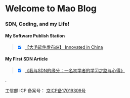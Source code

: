 # **Welcome to Mao Blog**

### **SDN, Coding, and my Life!**

#### My Software Publish Station
> - [x] [【大毛软件发布站】 Innovated in China](https://www.maojianwei.com/MaoSoftware/)

#### My First SDN Article
> - [x] [《我与SDN的缘分：一名初学者的学习之路与心得》](http://www.sdnlab.com/12252.html)

.

工信部 ICP 备案号： [京ICP备17019309号](http://www.miitbeian.gov.cn/publish/query/indexFirst.action)
